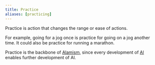 ```yaml
---
title: Practice
aliases: [practicing]
---
```


Practice is action that changes the range or ease of actions.

For example, going for a jog once is practice for going on a jog another time. It could also be practice for running a marathon.

Practice is the backbone of [Alamism](Terms/Alamism.md), since every development of [Al](Terms/Al.md) enables further development of Al.
